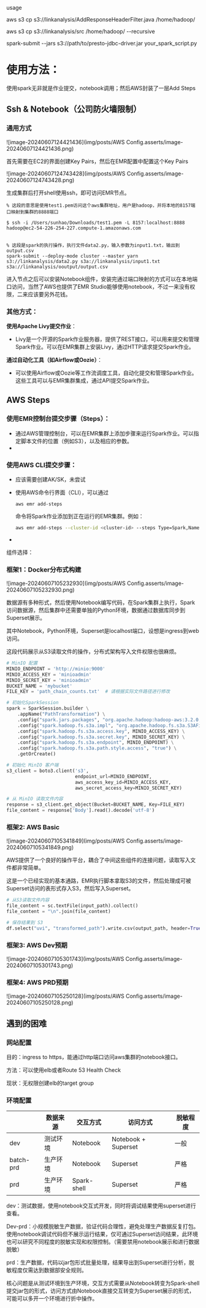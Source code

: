 usage

aws s3 cp s3://linkanalysis/AddResponseHeaderFilter.java  /home/hadoop/



aws s3 cp s3://linkanalysis/src /home/hadoop/ --recursive



spark-submit --jars s3://path/to/presto-jdbc-driver.jar your_spark_script.py



# 使用方法：

使用spark无非就是作业提交，notebook调用；然后AWS封装了一层Add Steps

## Ssh & Notebook（公司防火墙限制）

### 通用方式

![image-20240607124421436](img/posts/AWS Config.asserts/image-20240607124421436.png)

首先需要在EC2的界面创建Key Pairs，然后在EMR配置中配置这个Key Pairs

![image-20240607124743428](img/posts/AWS Config.asserts/image-20240607124743428.png)

生成集群后打开shell使用ssh，即可访问EMR节点。

```shell
% 这段的意思是使用test1.pem访问这个aws集群地址，用户是hadoop，并将本地的8157端口映射到集群的8888端口

$ ssh -i /Users/sunhao/Downloads/test1.pem -L 8157:localhost:8888 hadoop@ec2-54-226-254-227.compute-1.amazonaws.com


% 这段是spark的执行操作，执行文件data2.py，输入参数为input1.txt，输出到output.csv
spark-submit --deploy-mode cluster --master yarn s3://linkanalysis/data2.py s3a://linkanalysis/input1.txt s3a://linkanalysis/ooutput/output.csv
```

进入节点之后可以安装Notebook组件，安装完通过端口映射的方式可以在本地端口访问，当然了AWS也提供了EMR Studio能够使用notebook，不过一来没有权限，二来应该要另外花钱。

### 其他方式：

**使用Apache Livy提交作业**：

- Livy是一个开源的Spark作业服务器，提供了REST接口，可以用来提交和管理Spark作业。可以在EMR集群上安装Livy，通过HTTP请求提交Spark作业。

**通过自动化工具（如Airflow或Oozie）**：

- 可以使用Airflow或Oozie等工作流调度工具，自动化提交和管理Spark作业。这些工具可以与EMR集群集成，通过API提交Spark作业。





## AWS Steps

### 使用EMR控制台提交步骤（Steps）：

- 通过AWS管理控制台，可以在EMR集群上添加步骤来运行Spark作业。可以指定脚本文件的位置（例如S3），以及相应的参数。
- 

### 使用AWS CLI提交步骤：

- 应该需要创建AK/SK，未尝试

- 使用AWS命令行界面（CLI），可以通过

  ```
  aws emr add-steps
  ```

  命令将Spark作业添加到正在运行的EMR集群。例如：

  ```bash
  aws emr add-steps --cluster-id <cluster-id> --steps Type=Spark,Name="Spark Program",ActionOnFailure=CONTINUE,Args=[--deploy-mode,cluster,--class,org.apache.spark.examples.SparkPi,s3://<bucket>/path/to/your.jar,10]
  ```

- 



组件选择：

### 框架1：Docker分布式构建

![image-20240607105232930](img/posts/AWS Config.asserts/image-20240607105232930.png)

数据源有多种形式，然后使用Notebook编写代码，在Spark集群上执行，Spark访问数据源，然后集群中还需要单独的Python环境，数据通过数据库同步到Superset展示。

其中Notebook，Python环境，Superset是localhost端口，设想是ingress到web访问。

这段代码展示从S3读取文件的操作，分布式架构写入文件权限也很麻烦。

```python
# MinIO 配置
MINIO_ENDPOINT = 'http://minio:9000'
MINIO_ACCESS_KEY = 'minioadmin'
MINIO_SECRET_KEY = 'minioadmin'
BUCKET_NAME = 'mybucket'
FILE_KEY = 'path_chain_counts.txt'  # 请根据实际文件路径进行修改

# 初始化SparkSession
spark = SparkSession.builder \
    .appName("PathTransformation") \
    .config("spark.jars.packages", "org.apache.hadoop:hadoop-aws:3.2.0,com.amazonaws:aws-java-sdk-bundle:1.11.874") \
    .config("spark.hadoop.fs.s3a.impl", "org.apache.hadoop.fs.s3a.S3AFileSystem") \
    .config("spark.hadoop.fs.s3a.access.key", MINIO_ACCESS_KEY) \
    .config("spark.hadoop.fs.s3a.secret.key", MINIO_SECRET_KEY) \
    .config("spark.hadoop.fs.s3a.endpoint", MINIO_ENDPOINT) \
    .config("spark.hadoop.fs.s3a.path.style.access", "true") \
    .getOrCreate()

# 初始化 MinIO 客户端
s3_client = boto3.client('s3',
                         endpoint_url=MINIO_ENDPOINT,
                         aws_access_key_id=MINIO_ACCESS_KEY,
                         aws_secret_access_key=MINIO_SECRET_KEY)

# 从 MinIO 读取文件内容
response = s3_client.get_object(Bucket=BUCKET_NAME, Key=FILE_KEY)
file_content = response['Body'].read().decode('utf-8')
```



### 框架2: AWS Basic

![image-20240607105341849](img/posts/AWS Config.asserts/image-20240607105341849.png)

AWS提供了一个良好的操作平台，耦合了中间这些组件的连接问题，读取写入文件都非常简单。

这是一个已经实现的基本通路，EMR执行脚本拿取S3的文件，然后处理成可被Superset访问的表形式存入S3，然后写入Superset。

```python
# 从S3读取文件内容
file_content = sc.textFile(input_path).collect()
file_content = "\n".join(file_content)

# 保存结果到 S3
df.select("uvi", "transformed_path").write.csv(output_path, header=True)
```



### 框架3: AWS Dev预期

![image-20240607105301743](img/posts/AWS Config.asserts/image-20240607105301743.png)





### 框架4: AWS PRD预期



![image-20240607105250128](img/posts/AWS Config.asserts/image-20240607105250128.png)



## 遇到的困难

### 网站配置

目的：ingress to https，能通过http端口访问aws集群的notebook接口。

方法：可以使用elb或者Route 53 Health Check

现状：无权限创建elb的target group

### 环境配置

|           | 数据来源 | 交互方式    | 访问方式            | 脱敏程度 |
| --------- | -------- | ----------- | ------------------- | -------- |
| dev       | 测试环境 | Notebook    | Notebook + Superset | 一般     |
| batch-prd | 生产环境 | Notebook    | Superset            | 严格     |
| prd       | 生产环境 | Spark-shell | Superset            | 严格     |

dev：测试数据，使用notebook交互式开发，同时将调试结果使用superset进行查看。

Dev-prd：小规模脱敏生产数据，验证代码合理性，避免处理生产数据反复打包。使用notebook调试代码但不展示运行结果，仅可通过Superset访问结果，此环境也可以研究不同程度的脱敏实现和权限控制。（需要禁用notebook展示和进行数据脱敏）

prd：生产数据，代码以jar包形式批量处理，结果导出到Superset进行分析，脱敏程度仅需达到数据部安全规则。

核心问题是从测试环境到生产环境，交互方式需要从Notebook转变为Spark-shell提交jar包的形式，访问方式由Notebook直接交互转变为Superset展示的形式，可能可以多开一个环境进行折中操作。